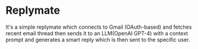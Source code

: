 # Replymate

It's a simple replymate which connects to Gmail (OAuth-based) and fetches recent email thread then sends it to an LLM(OpenAI GPT-4) with a context prompt and generates a smart reply which is then sent to the specific user.
